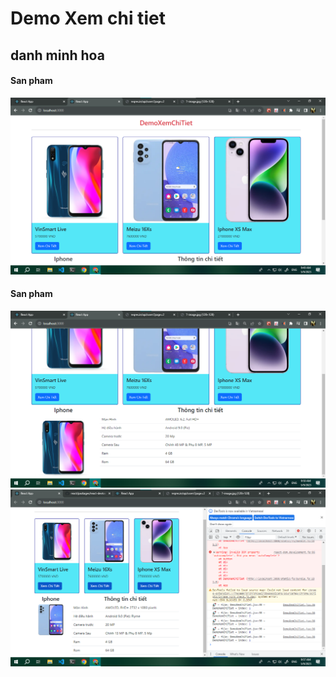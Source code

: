 # Demo Xem chi tiet 

## danh minh hoa 
#### San pham
![...](./image/img_anhProduct.png)

#### San pham
![...](./image/img_anhDetail.png)
![...](./image/img_anhDetail2.png)
